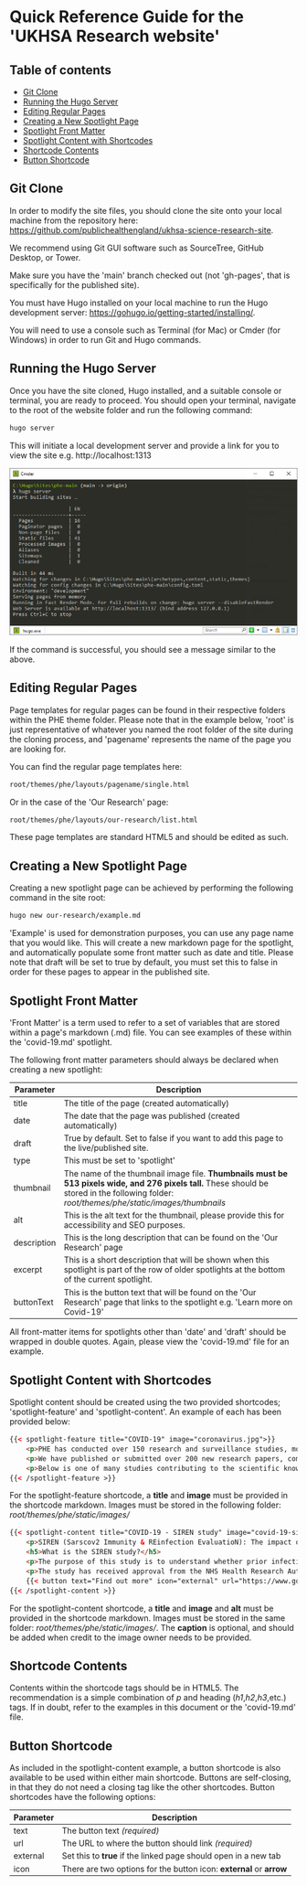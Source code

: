 # Quick Reference Guide for the 'UKHSA Research website'

## Table of contents
 * [Git Clone](#git-clone)
 * [Running the Hugo Server](#running-the-hugo-server)
 * [Editing Regular Pages](#editing-regular-pages)
 * [Creating a New Spotlight Page](#creating-a-new-spotlight-page)
 * [Spotlight Front Matter](#spotlight-front-matter)
 * [Spotlight Content with Shortcodes](#spotlight-content-with-shortcodes)
 * [Shortcode Contents](#shortcode-contents)
 * [Button Shortcode](#button-shortcode)

## Git Clone
In order to modify the site files, you should clone the site onto your local machine from the repository here: https://github.com/publichealthengland/ukhsa-science-research-site.

We recommend using Git GUI software such as SourceTree, GitHub Desktop, or Tower.

Make sure you have the 'main' branch checked out (not 'gh-pages', that is specifically for the published site).

You must have Hugo installed on your local machine to run the Hugo development server: https://gohugo.io/getting-started/installing/.

You will need to use a console such as Terminal (for Mac) or Cmder (for Windows) in order to run Git and Hugo commands.

## Running the Hugo Server
Once you have the site cloned, Hugo installed, and a suitable console or terminal, you are ready to proceed. You should open your terminal, navigate to the root of the website folder and run the following command: 

```bash
hugo server
```

This will initiate a local development server and provide a link for you to view the site e.g. http://localhost:1313

![hugo.png](hugo.png)

If the command is successful, you should see a message similar to the above.

## Editing Regular Pages
Page templates for regular pages can be found in their respective folders within the PHE theme folder. Please note that in the example below, 'root' is just representative of whatever you named the root folder of the site during the cloning process, and 'pagename' represents the name of the page you are looking for.

You can find the regular page templates here:

```bash
root/themes/phe/layouts/pagename/single.html 
```

Or in the case of the 'Our Research' page:

```bash
root/themes/phe/layouts/our-research/list.html 
```

These page templates are standard HTML5 and should be edited as such.

## Creating a New Spotlight Page
Creating a new spotlight page can be achieved by performing the following command in the site root:

```bash
hugo new our-research/example.md
```

'Example' is used for demonstration purposes, you can use any page name that you would like. This will create a new markdown page for the spotlight, and automatically populate some front matter such as date and title. Please note that draft will be set to true by default, you must set this to false in order for these pages to appear in the published site.


## Spotlight Front Matter
'Front Matter' is a term used to refer to a set of variables that are stored within a page's markdown (.md) file. You can see examples of these within the 'covid-19.md' spotlight.

The following front matter parameters should always be declared when creating a new spotlight:

Parameter   | Description
---------   | -----------
title       | The title of the page (created automatically)
date        | The date that the page was published (created automatically)
draft       | True by default. Set to false if you want to add this page to the live/published site.
type        | This must be set to 'spotlight'
thumbnail   | The name of the thumbnail image file. **Thumbnails must be 513 pixels wide, and 276 pixels tall.** These should be stored in the following folder: *root/themes/phe/static/images/thumbnails*
alt         | This is the alt text for the thumbnail, please provide this for accessibility and SEO purposes.
description | This is the long description that can be found on the 'Our Research' page
excerpt     | This is a short description that will be shown when this spotlight is part of the row of older spotlights at the bottom of the current spotlight.
buttonText  | This is the button text that will be found on the 'Our Research' page that links to the spotlight e.g. 'Learn more on Covid-19'

All front-matter items for spotlights other than 'date' and 'draft' should be wrapped in double quotes. Again, please view the 'covid-19.md' file for an example.

## Spotlight Content with Shortcodes
Spotlight content should be created using the two provided shortcodes; 'spotlight-feature' and 'spotlight-content'. An example of each has been provided below:

```html
{{< spotlight-feature title="COVID-19" image="coronavirus.jpg">}}
    <p>PHE has conducted over 150 research and surveillance studies, most in collaboration with academics, to better understand SARS CoV-2 virus and its transmission.</p>
    <p>We have published or submitted over 200 new research papers, commentaries and editorials on all aspects of the SARS CoV-2 virus, the illness it causes and how to mitigate the impacts of the pandemic.</p>
    <p>Below is one of many studies contributing to the scientific knowledge base for the virus.</p>
{{< /spotlight-feature >}}
```

For the spotlight-feature shortcode, a **title** and **image** must be provided in the shortcode markdown. Images must be stored in the following folder: *root/themes/phe/static/images/*

```html
{{< spotlight-content title="COVID-19 - SIREN study" image="covid-19-siren-study.jpg" alt="Covid-19." caption="Credit: Maksim Tkachenko" >}}
    <p>SIREN (Sarscov2 Immunity & REinfection EvaluatioN): The impact of detectable anti SARS-COV2 antibody on the incidence of COVID-19 in healthcare workers</p>
    <h5>What is the SIREN study?</h5>
    <p>The purpose of this study is to understand whether prior infection with SARS-CoV2 (the virus that causes COVID-19) protects against future infection with the same virus.</p>
    <p>The study has received approval from the NHS Health Research Authority Berkshire Research Ethics Committee and is funded by the National Institute of Health Research and Public Health England.</p>
    {{< button text="Find out more" icon="external" url="https://www.gov.uk/government/news/past-covid-19-infection-provides-some-immunity-but-people-may-still-carry-and-transmit-virus" external="true">}}
{{< /spotlight-content >}}
```

For the spotlight-content shortcode, a **title** and **image** and **alt** must be provided in the shortcode markdown. Images must be stored in the same folder: *root/themes/phe/static/images/*. The **caption** is optional, and should be added when credit to the image owner needs to be provided.

## Shortcode Contents
Contents within the shortcode tags should be in HTML5. The recommendation is a simple combination of *p* and heading (*h1*,*h2*,*h3*,etc.) tags. If in doubt, refer to the examples in this document or the 'covid-19.md' file.

## Button Shortcode
As included in the spotlight-content example, a button shortcode is also available to be used within either main shortcode. Buttons are self-closing, in that they do not need a closing tag like the other shortcodes. Button shortcodes have the following options:

Parameter | Description
----      | -----------
text      | The button text *(required)*
url       | The URL to where the button should link *(required)*
external  | Set this to **true** if the linked page should open in a new tab
icon      | There are two options for the button icon: **external** or **arrow**

